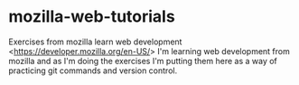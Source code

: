 # mozilla-web-tutorials
Exercises from mozilla learn web development &lt;https://developer.mozilla.org/en-US/&gt;
I'm learning web development from mozilla and as I'm doing the exercises I'm putting them here as a way of practicing git commands and version control.
